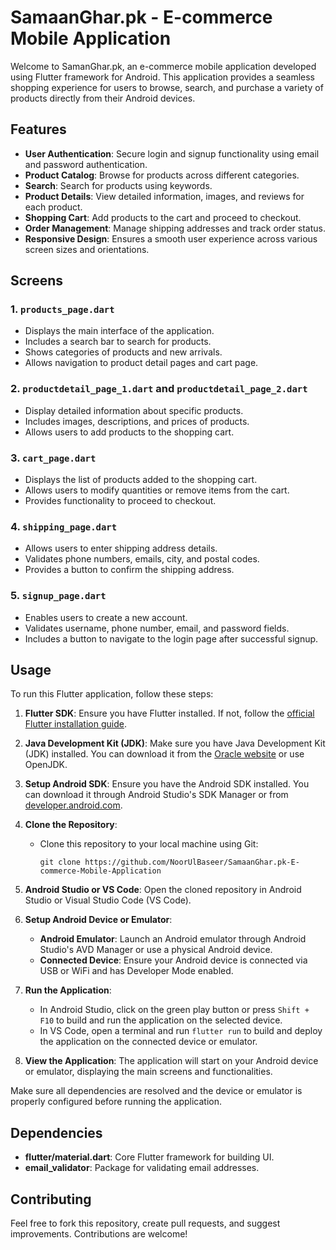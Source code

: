 # SamaanGhar.pk - E-commerce Mobile Application

Welcome to SamanGhar.pk, an e-commerce mobile application developed using Flutter framework for Android. This application provides a seamless shopping experience for users to browse, search, and purchase a variety of products directly from their Android devices.

## Features

- **User Authentication**: Secure login and signup functionality using email and password authentication.
- **Product Catalog**: Browse for products across different categories.
- **Search**: Search for products using keywords.
- **Product Details**: View detailed information, images, and reviews for each product.
- **Shopping Cart**: Add products to the cart and proceed to checkout.
- **Order Management**: Manage shipping addresses and track order status.
- **Responsive Design**: Ensures a smooth user experience across various screen sizes and orientations.

## Screens

### 1. `products_page.dart`

- Displays the main interface of the application.
- Includes a search bar to search for products.
- Shows categories of products and new arrivals.
- Allows navigation to product detail pages and cart page.

### 2. `productdetail_page_1.dart` and `productdetail_page_2.dart`

- Display detailed information about specific products.
- Includes images, descriptions, and prices of products.
- Allows users to add products to the shopping cart.

### 3. `cart_page.dart`

- Displays the list of products added to the shopping cart.
- Allows users to modify quantities or remove items from the cart.
- Provides functionality to proceed to checkout.

### 4. `shipping_page.dart`

- Allows users to enter shipping address details.
- Validates phone numbers, emails, city, and postal codes.
- Provides a button to confirm the shipping address.

### 5. `signup_page.dart`

- Enables users to create a new account.
- Validates username, phone number, email, and password fields.
- Includes a button to navigate to the login page after successful signup.

## Usage

To run this Flutter application, follow these steps:

1. **Flutter SDK**: Ensure you have Flutter installed. If not, follow the [official Flutter installation guide](https://flutter.dev/docs/get-started/install).

2. **Java Development Kit (JDK)**: Make sure you have Java Development Kit (JDK) installed. You can download it from the [Oracle website](https://www.oracle.com/java/technologies/javase-downloads.html) or use OpenJDK.

3. **Setup Android SDK**: Ensure you have the Android SDK installed. You can download it through Android Studio's SDK Manager or from [developer.android.com](https://developer.android.com/studio).

4. **Clone the Repository**:
   - Clone this repository to your local machine using Git:
     ```
     git clone https://github.com/NoorUlBaseer/SamaanGhar.pk-E-commerce-Mobile-Application
     ```

5. **Android Studio or VS Code**: Open the cloned repository in Android Studio or Visual Studio Code (VS Code).

6. **Setup Android Device or Emulator**:
   - **Android Emulator**: Launch an Android emulator through Android Studio's AVD Manager or use a physical Android device.
   - **Connected Device**: Ensure your Android device is connected via USB or WiFi and has Developer Mode enabled.

7. **Run the Application**:
   - In Android Studio, click on the green play button or press `Shift + F10` to build and run the application on the selected device.
   - In VS Code, open a terminal and run `flutter run` to build and deploy the application on the connected device or emulator.

8. **View the Application**: The application will start on your Android device or emulator, displaying the main screens and functionalities.

Make sure all dependencies are resolved and the device or emulator is properly configured before running the application.

## Dependencies

- **flutter/material.dart**: Core Flutter framework for building UI.
- **email_validator**: Package for validating email addresses.

## Contributing

Feel free to fork this repository, create pull requests, and suggest improvements. Contributions are welcome!

